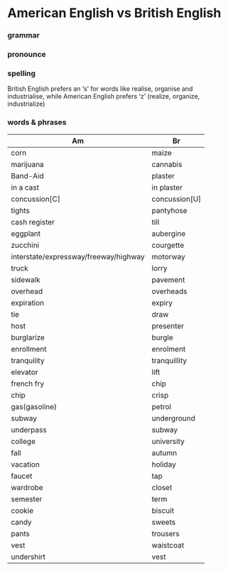 # American English vs British English

### grammar
### pronounce
### spelling
British English prefers an ‘s’ for words like realise, organise and industrialise, while American English prefers ‘z’ (realize, organize, industrialize)
### words & phrases
| Am | Br |
| ------ | ------- |
| corn | maize |
| marijuana | cannabis |
| Band-Aid | plaster |
| in a cast | in plaster |
| concussion[C] | concussion[U] |
| tights | pantyhose |
| cash register | till |
| eggplant | aubergine |
| zucchini | courgette |
| interstate/expressway/freeway/highway | motorway |
| truck | lorry |
| sidewalk | pavement |
| overhead | overheads |
| expiration | expiry |
| tie | draw |
| host | presenter |
| burglarize | burgle |
| enrollment | enrolment |
| tranquility | tranquillity |
| elevator | lift |
| french fry | chip |
| chip | crisp |
| gas(gasoline) | petrol |
| subway | underground |
| underpass | subway |
| college | university |
| fall | autumn |
| vacation | holiday |
| faucet | tap |
| wardrobe | closet |
| semester | term |
| cookie | biscuit |
| candy | sweets |
| pants | trousers |
| vest | waistcoat |
| undershirt | vest |


